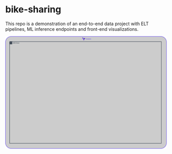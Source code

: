 # bike-sharing
This repo is a demonstration of an end-to-end data project with ELT pipelines, ML inference endpoints and front-end visualizations.

![diagram](./diagrams/diagram.png)